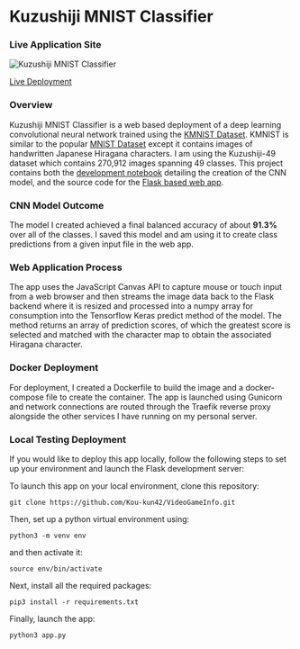 # Kuzushiji MNIST Classifier

### Live Application Site

![Kuzushiji MNIST Classifier](https://github.com/Kou-kun42/Kuzushiji-MNIST-Classifier/blob/main/KuzushijiClassifier.png?raw=true)

[Live Deployment](https://kmnist.tuffy.dev/)

### Overview

Kuzushiji MNIST Classifier is a web based deployment of a deep learning convolutional neural network trained using the [KMNIST Dataset](https://github.com/rois-codh/kmnist).  KMNIST is similar to the popular [MNIST Dataset](http://yann.lecun.com/exdb/mnist/) except it contains images of handwritten Japanese Hiragana characters.  I am using the Kuzushiji-49 dataset which contains 270,912 images spanning 49 classes.  This project contains both the [development notebook](model/development.ipynb) detailing the creation of the CNN model, and the source code for the [Flask based web app](app/).

### CNN Model Outcome

The model I created achieved a final balanced accuracy of about **91.3%** over all of the classes.  I saved this model and am using it to create class predictions from a given input file in the web app.

### Web Application Process

The app uses the JavaScript Canvas API to capture mouse or touch input from a web browser and then streams the image data back to the Flask backend where it is resized and processed into a numpy array for consumption into the Tensorflow Keras predict method of the model.  The method returns an array of prediction scores, of which the greatest score is selected and matched with the character map to obtain the associated Hiragana character.

### Docker Deployment

For deployment, I created a Dockerfile to build the image and a docker-compose file to create the container.  The app is launched using Gunicorn and network connections are routed through the Traefik reverse proxy alongside the other services I have running on my personal server.

### Local Testing Deployment

If you would like to deploy this app locally, follow the following steps to set up your environment and launch the Flask development server:

To launch this app on your local environment, clone this repository:

```
git clone https://github.com/Kou-kun42/VideoGameInfo.git
```

Then, set up a python virtual environment using:

```
python3 -m venv env
```

and then activate it:

```
source env/bin/activate
```

Next, install all the required packages:

```
pip3 install -r requirements.txt
```

Finally, launch the app:

```
python3 app.py
```
